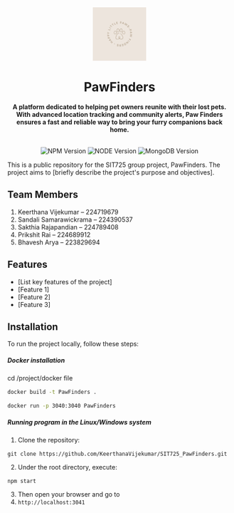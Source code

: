 <div align="center">
  <a href="https://tridiamond.tech" target="_blank" rel="noopener noreferrer">
    <img width="120" alt="PawFinders Logo" src="/public/src/logo.png">
  </a>
  <br/>
  <h1> <b> PawFinders </b></h1>
  <strong>A platform dedicated to helping pet owners reunite with their lost pets. With advanced location tracking and community alerts, Paw Finders ensures a fast and reliable way to bring your furry companions back home.</strong>
</div>

<br/>

<p align="center">
  <img alt="NPM Version" src="https://img.shields.io/badge/npm-10.1.0-red">
  <img alt="NODE Version" src="https://img.shields.io/badge/NodeJS-20.9.0-red">
  <img alt="MongoDB Version" src="https://img.shields.io/badge/MongoDB-7.0.0-green">
</p>


This is a public repository for the SIT725 group project, PawFinders. The project aims to [briefly describe the project's purpose and objectives].

## Team Members

1. Keerthana Vijekumar – 224719679
2. Sandali Samarawickrama – 224390537
3. Sakthia Rajapandian – 224789408
4. Prikshit Rai – 224689912
5. Bhavesh Arya – 223829694

## Features

- [List key features of the project]
- [Feature 1]
- [Feature 2]
- [Feature 3]

## Installation

To run the project locally, follow these steps:


##### Docker installation

cd /project/docker file 
``` bash
docker build -t PawFinders .
```

``` bash
docker run -p 3040:3040 PawFinders
```

##### Running program in the Linux/Windows system

01. Clone the repository:

   ```
   git clone https://github.com/KeerthanaVijekumar/SIT725_PawFinders.git
   ```
02. Under the root directory, execute: 
```
npm start
```

03. Then open your browser and go to 
4. ```http://localhost:3041```

